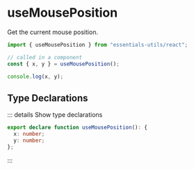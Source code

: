 # useMousePosition

Get the current mouse position.

```jsx
import { useMousePosition } from "essentials-utils/react";

// called in a component
const { x, y } = useMousePosition();

console.log(x, y);
```

## Type Declarations

::: details Show type declarations

```ts
export declare function useMousePosition(): {
  x: number;
  y: number;
};
```

:::
